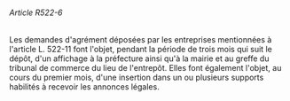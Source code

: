 ###### Article R522-6

Les demandes d'agrément déposées par les entreprises mentionnées à l'article L. 522-11 font l'objet, pendant la période de trois mois qui suit le dépôt, d'un affichage à la préfecture ainsi qu'à la mairie et au greffe du tribunal de commerce du lieu de l'entrepôt. Elles font également l'objet, au cours du premier mois, d'une insertion dans un ou plusieurs supports habilités à recevoir les annonces légales.

